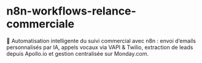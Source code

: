 # n8n-workflows-relance-commerciale
🤖 Automatisation intelligente du suivi commercial avec n8n : envoi d’emails personnalisés par IA, appels vocaux via VAPI &amp; Twilio, extraction de leads depuis Apollo.io et gestion centralisée sur Monday.com.

